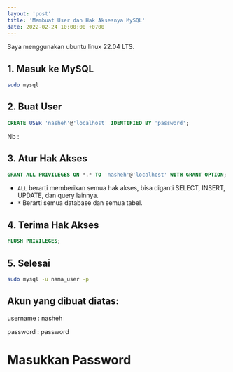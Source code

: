 ```yaml
---
layout: 'post'
title: 'Membuat User dan Hak Aksesnya MySQL'
date: 2022-02-24 10:00:00 +0700
---
```


Saya menggunakan ubuntu linux 22.04 LTS.

## 1. Masuk ke MySQL

```bash
sudo mysql
```

## 2. Buat User

```sql
CREATE USER 'nasheh'@'localhost' IDENTIFIED BY 'password';
```
Nb : 

## 3. Atur Hak Akses


```sql
GRANT ALL PRIVILEGES ON *.* TO 'nasheh'@'localhost' WITH GRANT OPTION;
```

* `ALL` berarti memberikan semua hak akses, bisa diganti SELECT, INSERT, UPDATE, dan query lainnya.
* `*` Berarti semua database dan semua tabel.

## 4. Terima Hak Akses

```sql
FLUSH PRIVILEGES;
```


## 5. Selesai

```bash
sudo mysql -u nama_user -p
```

## Akun yang dibuat diatas: 
username    : nasheh

password    : password
# Masukkan Password
```